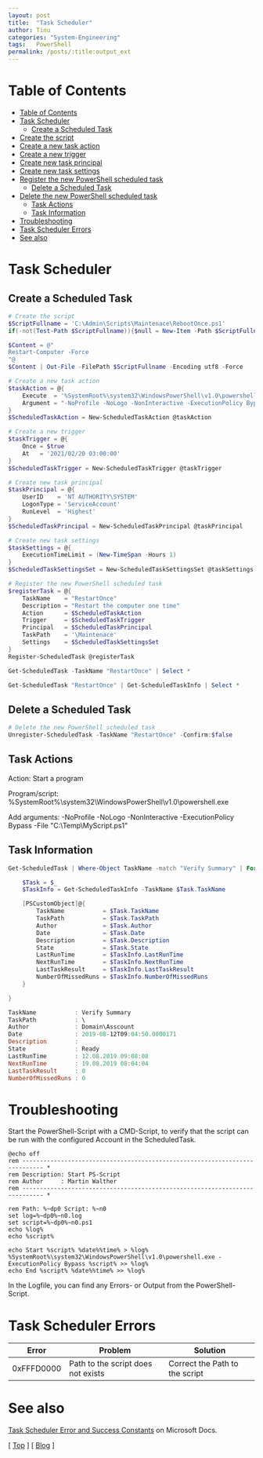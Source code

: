 ```yaml
---
layout: post
title:  "Task Scheduler"
author: Tinu
categories: "System-Engineering"
tags:   PowerShell
permalink: /posts/:title:output_ext
---
```


# Table of Contents

- [Table of Contents](#table-of-contents)
- [Task Scheduler](#task-scheduler)
  - [Create a Scheduled Task](#create-a-scheduled-task)
- [Create the script](#create-the-script)
- [Create a new task action](#create-a-new-task-action)
- [Create a new trigger](#create-a-new-trigger)
- [Create new task principal](#create-new-task-principal)
- [Create new task settings](#create-new-task-settings)
- [Register the new PowerShell scheduled task](#register-the-new-powershell-scheduled-task)
  - [Delete a Scheduled Task](#delete-a-scheduled-task)
- [Delete the new PowerShell scheduled task](#delete-the-new-powershell-scheduled-task)
  - [Task Actions](#task-actions)
  - [Task Information](#task-information)
- [Troubleshooting](#troubleshooting)
- [Task Scheduler Errors](#task-scheduler-errors)
- [See also](#see-also)

# Task Scheduler

## Create a Scheduled Task

````powershell
# Create the script
$ScriptFullname = 'C:\Admin\Scripts\Maintenace\RebootOnce.ps1'
if(-not(Test-Path $ScriptFullname)){$null = New-Item -Path $ScriptFullname -ItemType File -Force}

$Content = @"
Restart-Computer -Force
"@
$Content | Out-File -FilePath $ScriptFullname -Encoding utf8 -Force

# Create a new task action
$taskAction = @{
    Execute  = '%SystemRoot%\system32\WindowsPowerShell\v1.0\powershell.exe'
    Argument = "-NoProfile -NoLogo -NonInteractive -ExecutionPolicy Bypass -File $($ScriptFullname)"
}
$ScheduledTaskAction = New-ScheduledTaskAction @taskAction

# Create a new trigger
$taskTrigger = @{
    Once = $true
    At   = '2021/02/20 03:00:00'
}
$ScheduledTaskTrigger = New-ScheduledTaskTrigger @taskTrigger

# Create new task principal
$taskPrincipal = @{
    UserID    = 'NT AUTHORITY\SYSTEM'
    LogonType = 'ServiceAccount'
    RunLevel  = 'Highest'
}
$ScheduledTaskPrincipal = New-ScheduledTaskPrincipal @taskPrincipal

# Create new task settings
$taskSettings = @{
    ExecutionTimeLimit = (New-TimeSpan -Hours 1)
}
$ScheduledTaskSettingsSet = New-ScheduledTaskSettingsSet @taskSettings

# Register the new PowerShell scheduled task
$registerTask = @{
    TaskName    = "RestartOnce"
    Description = "Restart the computer one time"
    Action      = $ScheduledTaskAction
    Trigger     = $ScheduledTaskTrigger
    Principal   = $ScheduledTaskPrincipal
    TaskPath    = '\Maintenace'
    Settings    = $ScheduledTaskSettingsSet
}
Register-ScheduledTask @registerTask

Get-ScheduledTask -TaskName "RestartOnce" | Select *

Get-ScheduledTask "RestartOnce" | Get-ScheduledTaskInfo | Select *
````

## Delete a Scheduled Task

````powershell
# Delete the new PowerShell scheduled task
Unregister-ScheduledTask -TaskName "RestartOnce" -Confirm:$false
````

## Task Actions

Action: Start a program

Program/script: %SystemRoot%\system32\WindowsPowerShell\v1.0\powershell.exe

Add arguments: -NoProfile -NoLogo -NonInteractive -ExecutionPolicy Bypass -File "C:\Temp\MyScript.ps1"

## Task Information

````powershell
Get-ScheduledTask | Where-Object TaskName -match "Verify Summary" | ForEach {

    $Task = $_
    $TaskInfo = Get-ScheduledTaskInfo -TaskName $Task.TaskName

    [PSCustomObject]@{
        TaskName           = $Task.TaskName
        TaskPath           = $Task.TaskPath
        Author             = $Task.Author
        Date               = $Task.Date
        Description        = $Task.Description
        State              = $Task.State
        LastRunTime        = $TaskInfo.LastRunTime
        NextRunTime        = $TaskInfo.NextRunTime
        LastTaskResult     = $TaskInfo.LastTaskResult
        NumberOfMissedRuns = $TaskInfo.NumberOfMissedRuns
    }

}

TaskName           : Verify Summary
TaskPath           : \
Author             : Domain\Asscount
Date               : 2019-08-12T09:04:50.0000171
Description        :
State              : Ready
LastRunTime        : 12.08.2019 09:08:08
NextRunTime        : 19.08.2019 08:04:04
LastTaskResult     : 0
NumberOfMissedRuns : 0
````

# Troubleshooting

Start the PowerShell-Script with a CMD-Script, to verify that the script can be run with the configured Account in the ScheduledTask.

````batch
@echo off
rem ---------------------------------------------------------------------------- *
rem Description: Start PS-Script
rem Author     : Martin Walther
rem ---------------------------------------------------------------------------- *

rem Path: %~dp0 Script: %~n0
set log=%~dp0%~n0.log
set script=%~dp0%~n0.ps1
echo %log%
echo %script%

echo Start %script% %date%%time% > %log%
%SystemRoot%\system32\WindowsPowerShell\v1.0\powershell.exe -ExecutionPolicy Bypass %script% >> %log%
echo End %script% %date%%time% >> %log%
````

In the Logfile, you can find any Errors- or Output from the PowerShell-Script.

# Task Scheduler Errors

Error | Problem | Solution
-|-|-
0xFFFD0000 | Path to the script does not exists | Correct the Path to the script

# See also

[Task Scheduler Error and Success Constants](https://docs.microsoft.com/en-us/windows/win32/taskschd/task-scheduler-error-and-success-constants) on Microsoft Docs.

[ [Top](#table-of-contents) ] [ [Blog](../categories.html) ]